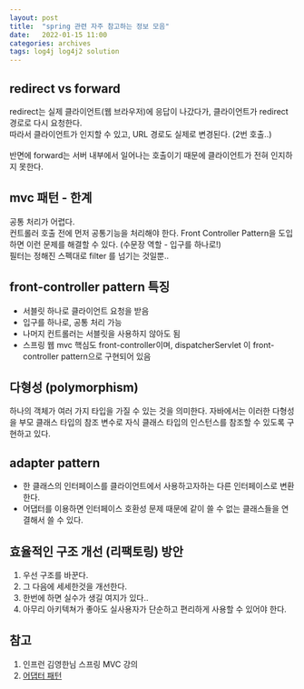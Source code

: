 ```yaml
---
layout: post
title:  "spring 관련 자주 참고하는 정보 모음"
date:   2022-01-15 11:00
categories: archives
tags: log4j log4j2 solution
---
```


## redirect vs forward 
redirect는 실제 클라이언트(웹 브라우저)에 응답이 나갔다가, 클라이언트가 redirect 경로로 다시 요청한다. <br>
따라서 클라이언트가 인지할 수 있고, URL 경로도 실제로 변경된다. (2번 호출..)<br><br>
반면에 forward는 서버 내부에서 일어나는 호출이기 때문에 클라이언트가 전혀 인지하지 못한다.


## mvc 패턴 - 한계
공통 처리가 어렵다. <br>
컨트롤러 호출 전에 먼저 공통기능을 처리해야 한다. 
Front Controller Pattern을 도입하면 이런 문제를 해결할 수 있다. (수문장 역할 - 입구를 하나로!) <br>
필터는 정해진 스펙대로 filter 를 넘기는 것일뿐..


## front-controller pattern 특징
- 서블릿 하나로 클라이언트 요청을 받음 
- 입구를 하나로, 공통 처리 가능 
- 나머지 컨트롤러는 서블릿을 사용하지 않아도 됨
- 스프링 웹 mvc 핵심도 front-controller이며, dispatcherServlet 이 front-controller pattern으로 구현되어 있음


## 다형성 (polymorphism)
하나의 객체가 여러 가지 타입을 가질 수 있는 것을 의미한다.
자바에서는 이러한 다형성을 부모 클래스 타입의 참조 변수로 자식 클래스 타입의 인스턴스를 참조할 수 있도록 구현하고 있다.


## adapter pattern
- 한 클래스의 인터페이스를 클라이언트에서 사용하고자하는 다른 인터페이스로 변환한다.
- 어댑터를 이용하면 인터페이스 호환성 문제 때문에 같이 쓸 수 없는 클래스들을 연결해서 쓸 수 있다.



## 효율적인 구조 개선 (리팩토링) 방안
1. 우선 구조를 바꾼다.
2. 그 다음에 세세한것을 개선한다.
3. 한번에 하면 실수가 생길 여지가 있다..
4. 아무리 아키텍쳐가 좋아도 실사용자가 단순하고 편리하게 사용할 수 있어야 한다.



## 참고
1. 인프런 김영한님 스프링 MVC 강의
2. [어댑터 패턴](https://jusungpark.tistory.com/22)


